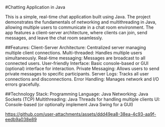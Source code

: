 #Chatting Application in Java

This is a simple, real-time chat application built using Java. The project demonstrates the fundamentals of networking and multithreading in Java, allowing multiple users to communicate in a chat room environment. The app features a client-server architecture, where clients can join, send messages, and leave the chat room seamlessly.

##Features:
Client-Server Architecture: Centralized server managing multiple client connections.
Multi-threaded: Handles multiple users simultaneously.
Real-time messaging: Messages are broadcast to all connected users.
User-friendly Interface: Basic console-based or GUI (optional) interface for interaction.
Private Messaging: Allows users to send private messages to specific participants.
Server Logs: Tracks all user connections and disconnections.
Error Handling: Manages network and I/O errors gracefully.

##Technology Stack:
Programming Language: Java
Networking: Java Sockets (TCP)
Multithreading: Java Threads for handling multiple clients
UI: Console-based (or optionally implement Java Swing for a GUI)


https://github.com/user-attachments/assets/ddd49ea8-38ea-4c93-aa9f-eedb9a038e89

